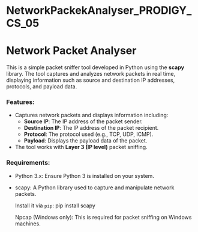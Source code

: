 # NetworkPackekAnalyser_PRODIGY_CS_05

# Network Packet Analyser

This is a simple packet sniffer tool developed in Python using the **scapy** library. The tool captures and analyzes network packets in real time, displaying information such as source and destination IP addresses, protocols, and payload data.

### Features:
- Captures network packets and displays information including:
  - **Source IP**: The IP address of the packet sender.
  - **Destination IP**: The IP address of the packet recipient.
  - **Protocol**: The protocol used (e.g., TCP, UDP, ICMP).
  - **Payload**: Displays the payload data of the packet.
- The tool works with **Layer 3 (IP level)** packet sniffing.
  
### Requirements:

- Python 3.x: Ensure Python 3 is installed on your system.
- scapy: A Python library used to capture and manipulate network packets.
  
  Install it via `pip`:
  pip install scapy

  Npcap (Windows only): This is required for packet sniffing on Windows machines.
